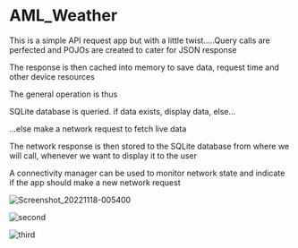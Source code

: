 # AML_Weather

This is a simple API request app but with a little twist.....Query calls are perfected and POJOs are created to cater for JSON response

The response is then cached into memory to save data, request time and other device resources

The general operation is thus

SQLite database is queried. if data exists, display data, else...

...else make a network request to fetch live data

The network response is then stored to the SQLite database from where we will call, whenever we want to display it to the user

A connectivity manager can be used to monitor network state and indicate if the app should make a new network request

![Screenshot_20221118-005400](https://user-images.githubusercontent.com/61557175/202588530-efcc2221-5464-4964-984b-c1a23cb5ec32.png)


![second](https://user-images.githubusercontent.com/61557175/202588536-73a93b52-6e36-471b-bc04-ec09ad3908bf.png)


![third](https://user-images.githubusercontent.com/61557175/202588542-4cc06b4e-e623-4eff-8767-131930e0331b.png)

